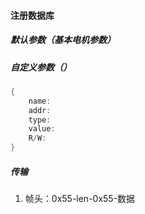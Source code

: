 #### 注册数据库
##### 默认参数（基本电机参数）


##### 自定义参数（）
~~~c
{
	name:
	addr:
	type:
	value:
	R/W:
}
~~~

##### 传输
1. 帧头：0x55-len-0x55-数据